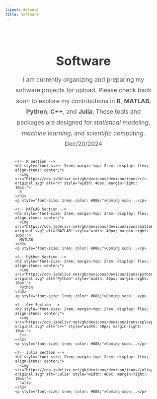```yaml
---
layout: default
title: Software
---
```


<div class="software-section" style="max-width: 900px; margin: 0 auto; text-align: center; padding: 2rem;">
  <!-- Title -->
  <h1 style="font-size: 2.5rem; font-weight: bold; margin-bottom: 1rem;">Software</h1>
  
  <!-- Notice -->
  <p style="font-size: 1.2rem; line-height: 1.8; color: #555; margin-bottom: 2rem;">
    I am currently organizing and preparing my software projects for upload. Please check back soon to explore 
    my contributions in <strong>R</strong>, <strong>MATLAB</strong>, <strong>Python</strong>, <strong>C++</strong>, and <strong>Julia</strong>.
    These tools and packages are designed for <em>statistical modeling</em>, <em>machine learning</em>, and <em>scientific computing</em>. Dec/20/2024
  </p>

  <!-- Placeholder Sections -->
  <div class="language-software" style="text-align: left;">

    <!-- R Section -->
    <h2 style="font-size: 2rem; margin-top: 2rem; display: flex; align-items: center;">
      <img src="https://cdn.jsdelivr.net/gh/devicons/devicon/icons/r/r-original.svg" alt="R" style="width: 40px; margin-right: 10px;">
      R
    </h2>
    <p style="font-size: 1rem; color: #888;">Coming soon...</p>

    <!-- MATLAB Section -->
    <h2 style="font-size: 2rem; margin-top: 2rem; display: flex; align-items: center;">
      <img src="https://cdn.jsdelivr.net/gh/devicons/devicon/icons/matlab/matlab-original.svg" alt="MATLAB" style="width: 40px; margin-right: 10px;">
      MATLAB
    </h2>
    <p style="font-size: 1rem; color: #888;">Coming soon...</p>

    <!-- Python Section -->
    <h2 style="font-size: 2rem; margin-top: 2rem; display: flex; align-items: center;">
      <img src="https://cdn.jsdelivr.net/gh/devicons/devicon/icons/python/python-original.svg" alt="Python" style="width: 40px; margin-right: 10px;">
      Python
    </h2>
    <p style="font-size: 1rem; color: #888;">Coming soon...</p>

    <!-- C++ Section -->
    <h2 style="font-size: 2rem; margin-top: 2rem; display: flex; align-items: center;">
      <img src="https://cdn.jsdelivr.net/gh/devicons/devicon/icons/cplusplus/cplusplus-original.svg" alt="C++" style="width: 40px; margin-right: 10px;">
      C++
    </h2>
    <p style="font-size: 1rem; color: #888;">Coming soon...</p>

    <!-- Julia Section -->
    <h2 style="font-size: 2rem; margin-top: 2rem; display: flex; align-items: center;">
      <img src="https://cdn.jsdelivr.net/gh/devicons/devicon/icons/julia/julia-original.svg" alt="Julia" style="width: 40px; margin-right: 10px;">
      Julia
    </h2>
    <p style="font-size: 1rem; color: #888;">Coming soon...</p>
  </div>
</div>

<!-- Additional Styling -->
<style>
  .software-section h1 {
    font-size: 2.5rem;
    font-weight: bold;
    margin-bottom: 1rem;
    color: #333;
  }

  .language-software h2 {
    display: flex;
    align-items: center;
    font-size: 2rem;
    color: #444;
    margin-bottom: 1rem;
  }

  .language-software p {
    font-size: 1rem;
    color: #888;
    margin-bottom: 1rem;
  }
</style>
